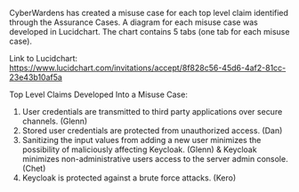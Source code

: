 CyberWardens has created a misuse case for each top level claim identified through the Assurance Cases. A diagram for each misuse case was developed in Lucidchart. The chart contains 5 tabs (one tab for each misuse case).

Link to Lucidchart: https://www.lucidchart.com/invitations/accept/8f828c56-45d6-4af2-81cc-23e43b10af5a

Top Level Claims Developed Into a Misuse Case:

1. User credentials are transmitted to third party applications over secure channels. (Glenn)
2. Stored user credentials are protected from unauthorized access. (Dan)
3. Sanitizing the input values from adding a new user minimizes the possibility of maliciously affecting Keycloak. (Glenn) & Keycloak minimizes non-administrative users access to the server admin console. (Chet) 
4. Keycloak is protected against a brute force attacks. (Kero)
